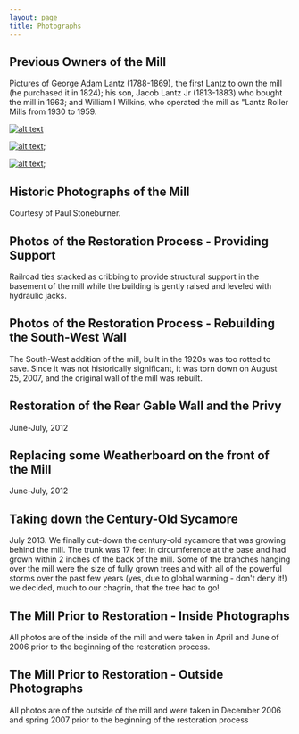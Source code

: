 ```yaml
---
layout: page
title: Photographs
---
```


## Previous Owners of the Mill
Pictures of George Adam Lantz (1788-1869), the first Lantz to own the mill (he purchased it in 1824); his son, Jacob Lantz Jr (1813-1883) who bought the mill in 1963; and William I Wilkins, who operated the mill as "Lantz Roller Mills from 1930 to 1959.

[![alt text]({{site.photos_historic_people}}/thumbs/George%20Lantz_tn.jpg "George Lantz")]({{site.photos_historic_people}}George%20Lantz.jpg)

[![alt text]({{site.photos_historic_people}}/thumbs/Jacob%20Lantz_tn.jpg "Jacob Lantz")]({{site.photos_historic_people}}Jacob%20Lantz.jpg);

[![alt text]({{site.photos_historic_people}}/thumbs/Wiliam%20Wilkins_tn.jpg "William Wilkins")]({{site.photos_historic_people}}JWiliam%20Wilkins.jpg);

## Historic Photographs of the Mill
Courtesy of Paul Stoneburner.

## Photos of the Restoration Process - Providing Support
Railroad ties stacked as cribbing to provide structural support in the basement of the mill while the building is gently raised and leveled with hydraulic jacks.

## Photos of the Restoration Process - Rebuilding the South-West Wall
The South-West addition of the mill, built in the 1920s was too rotted to save. Since it was not historically significant, it was torn down on August 25, 2007, and the original wall of the mill was rebuilt.

## Restoration of the Rear Gable Wall and the Privy
June-July, 2012

## Replacing some Weatherboard on the front of the Mill
June-July, 2012

## Taking down the Century-Old Sycamore
July 2013. We finally cut-down the century-old sycamore that was growing behind the mill.  The trunk was 17 feet in circumference at the base and had grown within 2 inches of the back of the mill.  Some of the branches hanging over the mill were the size of fully grown trees and with all of the powerful storms over the past few years (yes, due to global warming - don't deny it!) we decided, much to our chagrin, that the tree had to go!

## The Mill Prior to Restoration - Inside Photographs
All photos are of the inside of the mill and were taken in April and June of 2006 prior to the beginning of the restoration process.

## The Mill Prior to Restoration - Outside Photographs
All photos are of the outside of the mill and were taken in December 2006 and spring 2007 prior to the beginning of the restoration process
